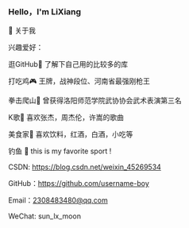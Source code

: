 ### Hello，I'm LiXiang 

👋 关于我

兴趣爱好：

逛GitHub👀 了解下自己用的比较多的库

打吃鸡🎮 王牌，战神段位、河南省最强刚枪王

拳击爬山👯 曾获得洛阳师范学院武协协会武术表演第三名

K歌🎤 喜欢张杰，周杰伦，许嵩的歌曲

美食家🍹  喜欢饮料，红酒，白酒，小吃等

钓鱼 🎣  this is my favorite  sport !

CSDN: https://blog.csdn.net/weixin_45269534

GitHub：https://github.com/username-boy

Email：2308483480@qq.com

WeChat: sun_lx_moon
